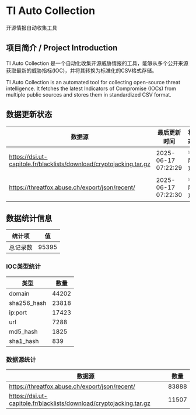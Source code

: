 # TI Auto Collection

 开源情报自动收集工具

## 项目简介 / Project Introduction

TI Auto Collection 是一个自动化收集开源威胁情报的工具，能够从多个公开来源获取最新的威胁指标(IOC)，并将其转换为标准化的CSV格式存储。

TI Auto Collection is an automated tool for collecting open-source threat intelligence. It fetches the latest Indicators of Compromise (IOCs) from multiple public sources and stores them in standardized CSV format.

## 数据更新状态

| 数据源 | 最后更新时间 | 状态 |
|--------|------------|------|
| https://dsi.ut-capitole.fr/blacklists/download/cryptojacking.tar.gz | 2025-06-17 07:22:29 | ✅ 成功 |
| https://threatfox.abuse.ch/export/json/recent/ | 2025-06-17 07:22:30 | ✅ 成功 |



















































































## 数据统计信息

| 统计项 | 值 |
|--------|----|
| 总记录数 | 95395 |

### IOC类型统计

| 类型 | 数量 |
|------|------|
| domain | 44202 |
| sha256_hash | 23818 |
| ip:port | 17423 |
| url | 7288 |
| md5_hash | 1825 |
| sha1_hash | 839 |

### 数据源统计

| 数据源 | 数量 |
|--------|------|
| https://threatfox.abuse.ch/export/json/recent/ | 83888 |
| https://dsi.ut-capitole.fr/blacklists/download/cryptojacking.tar.gz | 11507 |
